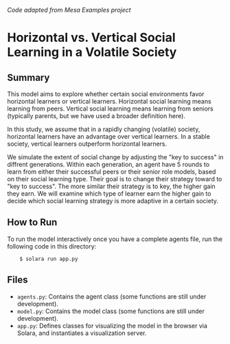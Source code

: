 *Code adapted from Mesa Examples project*

# Horizontal vs. Vertical Social Learning in a Volatile Society

## Summary

This model aims to explore whether certain social environments favor horizontal learners or vertical learners. Horizontal social learning means learning from peers. Vertical social learning means learning from seniors (typically parents, but we have used a broader definition here). 

In this study, we assume that in a rapidly changing (volatile) society, horizontal learners have an advantage over vertical learners. In a stable society, vertical learners outperform horizontal learners. 

We simulate the extent of social change by adjusting the "key to success" in diffrent generations. Within each generation, an agent have 5 rounds to learn from either their successful peers or their senior role models, based on their social learning type. Their goal is to change their strategy toward to "key to success". The more similar their strategy is to key, the higher gain they earn. We will examine which type of learner earn the higher gain to decide which social learning strategy is more adaptive in a certain society. 


## How to Run

To run the model interactively once you have a complete agents file, run the following code in this directory:

```
    $ solara run app.py
```

## Files

* ``agents.py``: Contains the agent class (some functions are still under development).
* ``model.py``: Contains the model class (some functions are still under development).
* ``app.py``: Defines classes for visualizing the model in the browser via Solara, and instantiates a visualization server.
